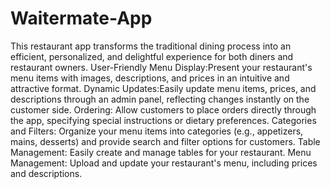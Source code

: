 # Waitermate-App

This restaurant app transforms the traditional dining process into an efficient, personalized, and delightful experience for both diners and restaurant owners. 
User-Friendly Menu Display:Present your restaurant's menu items with images, descriptions, and prices in an intuitive and attractive format.
Dynamic Updates:Easily update menu items, prices, and descriptions through an admin panel, reflecting changes instantly on the customer side.
Ordering: Allow customers to place orders directly through the app, specifying special instructions or dietary preferences.
Categories and Filters: Organize your menu items into categories (e.g., appetizers, mains, desserts) and provide search and filter options for customers.
Table Management: Easily create and manage tables for your restaurant.
Menu Management: Upload and update your restaurant's menu, including prices and descriptions.

